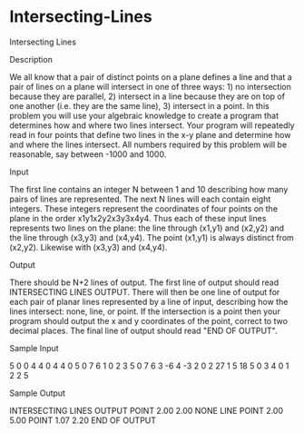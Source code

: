 # Intersecting-Lines

Intersecting Lines

Description

We all know that a pair of distinct points on a plane defines a line and that a pair of lines on a plane will intersect in one of three ways: 1) no intersection because they are parallel, 2) intersect in a line because they are on top of one another (i.e. they are the same line), 3) intersect in a point. In this problem you will use your algebraic knowledge to create a program that determines how and where two lines intersect.
Your program will repeatedly read in four points that define two lines in the x-y plane and determine how and where the lines intersect. All numbers required by this problem will be reasonable, say between -1000 and 1000.

Input

The first line contains an integer N between 1 and 10 describing how many pairs of lines are represented. The next N lines will each contain eight integers. These integers represent the coordinates of four points on the plane in the order x1y1x2y2x3y3x4y4. Thus each of these input lines represents two lines on the plane: the line through (x1,y1) and (x2,y2) and the line through (x3,y3) and (x4,y4). The point (x1,y1) is always distinct from (x2,y2). Likewise with (x3,y3) and (x4,y4).

Output

There should be N+2 lines of output. The first line of output should read INTERSECTING LINES OUTPUT. There will then be one line of output for each pair of planar lines represented by a line of input, describing how the lines intersect: none, line, or point. If the intersection is a point then your program should output the x and y coordinates of the point, correct to two decimal places. The final line of output should read "END OF OUTPUT".

Sample Input

5
0 0 4 4 0 4 4 0
5 0 7 6 1 0 2 3
5 0 7 6 3 -6 4 -3
2 0 2 27 1 5 18 5
0 3 4 0 1 2 2 5

Sample Output

INTERSECTING LINES OUTPUT
POINT 2.00 2.00
NONE
LINE
POINT 2.00 5.00
POINT 1.07 2.20
END OF OUTPUT
